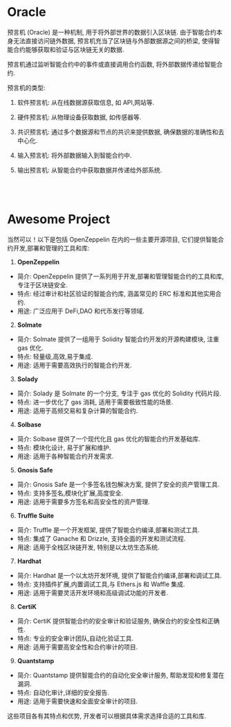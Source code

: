 # Oracle

预言机 (Oracle) 是一种机制, 用于将外部世界的数据引入区块链. 由于智能合约本身无法直接访问链外数据, 预言机充当了区块链与外部数据源之间的桥梁, 使得智能合约能够获取和验证与区块链无关的数据.

预言机通过监听智能合约中的事件或直接调用合约函数, 将外部数据传递给智能合约.

预言机的类型:

1. 软件预言机: 从在线数据源获取信息, 如 API,网站等.

2. 硬件预言机: 从物理设备获取数据, 如传感器等.

3. 共识预言机: 通过多个数据源和节点的共识来提供数据, 确保数据的准确性和去中心化.

4. 输入预言机: 将外部数据输入到智能合约中.

5. 输出预言机: 从智能合约中获取数据并传递给外部系统.

<br><br>

# Awesome Project

当然可以！以下是包括 OpenZeppelin 在内的一些主要开源项目, 它们提供智能合约开发,部署和管理的工具和库:

1. **OpenZeppelin**

-   简介: OpenZeppelin 提供了一系列用于开发,部署和管理智能合约的工具和库, 专注于区块链安全.
-   特点: 经过审计和社区验证的智能合约库, 涵盖常见的 ERC 标准和其他实用合约.
-   用途: 广泛应用于 DeFi,DAO 和代币发行等领域.

2. **Solmate**

-   简介: Solmate 提供了一组用于 Solidity 智能合约开发的开源构建模块, 注重 gas 优化.
-   特点: 轻量级,高效,易于集成.
-   用途: 适用于需要高效执行的智能合约开发.

3. **Solady**

-   简介: Solady 是 Solmate 的一个分支, 专注于 gas 优化的 Solidity 代码片段.
-   特点: 进一步优化了 gas 消耗, 适用于需要极致性能的场景.
-   用途: 适用于高频交易和复杂计算的智能合约.

4. **Solbase**

-   简介: Solbase 提供了一个现代化且 gas 优化的智能合约开发基础库.
-   特点: 模块化设计, 易于扩展和维护.
-   用途: 适用于各种智能合约开发需求.

5. **Gnosis Safe**

-   简介: Gnosis Safe 是一个多签名钱包解决方案, 提供了安全的资产管理工具.
-   特点: 支持多签名,模块化扩展,高度安全.
-   用途: 适用于需要多方签名和高安全性的资产管理.

6. **Truffle Suite**

-   简介: Truffle 是一个开发框架, 提供了智能合约编译,部署和测试工具.
-   特点: 集成了 Ganache 和 Drizzle, 支持全面的开发和测试流程.
-   用途: 适用于全栈区块链开发, 特别是以太坊生态系统.

7. **Hardhat**

-   简介: Hardhat 是一个以太坊开发环境, 提供了智能合约编译,部署和调试工具.
-   特点: 支持插件扩展,内置调试工具,与 Ethers.js 和 Waffle 集成.
-   用途: 适用于需要灵活开发环境和高级调试功能的开发者.

8. **CertiK**

-   简介: CertiK 提供智能合约的安全审计和验证服务, 确保合约的安全性和正确性.
-   特点: 专业的安全审计团队,自动化验证工具.
-   用途: 适用于需要高安全性和合约审计的项目.

9. **Quantstamp**

-   简介: Quantstamp 提供智能合约的自动化安全审计服务, 帮助发现和修复潜在漏洞.
-   特点: 自动化审计,详细的安全报告.
-   用途: 适用于需要快速和全面安全审计的项目.

这些项目各有其特点和优势, 开发者可以根据具体需求选择合适的工具和库.

<br>
